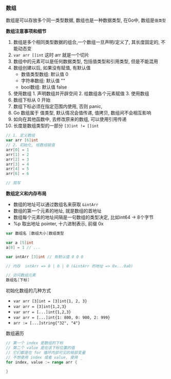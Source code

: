### 数组

数组是可以存放多个同一类型数据, 数组也是一种数据类型, 在Go中, 数组是`值类型`

**数组注意事项和细节**

1. 数组是多个相同类型数据的组合,一个数组一旦声明/定义了, 其长度固定的, 不能动态变
2. `var arr []int`  这时 arr 就是一个切片
3. 数组中的元素可以是任何数据类型, 包括值类型和引用类型, 但是不能混用
4. 数组创建以后, 如果没有赋值, 有默认值
   - 数值类型数组: 默认值 0
   - 字符串数组: 默认值 ""
   - bool数组: 默认值 false
5. 使用数组 1. 声明数组并开辟空间 2. 给数组各个元素赋值 3. 使用数组
6. 数组下标从 0 开始
7. 数组下标必须在指定范围内使用, 否则 panic,
8. Go 数组属于 值类型, 默认情况会值传递, 值拷贝, 数组间不会相互影响
9. 如向在其他函数中, 去修改原来的数组, 可以使用引用传递
10. 长度是数组类型的一部分 `[3]int != []int`

```go
// 1. 定义数组
var arr [6]int
// 2. 初始化, 给数组赋值
arr[0] = 1
arr[1] = 2
arr[2] = 3
arr[3] = 4
arr[4] = 5
arr[6] = 6

// 简写

```

**数组定义和内存布局**

- 数组的地址可以通过数组名来获取 `&intArr`
- 数组的第一个元素的地址, 就是数组的首地址
- 数组每个元素的地址间隔是一句数组的类型决定, 比如int64 -> 8个字节
- %p 取出地址 pointer, 十六进制表示, 前缀 0x

```go
var 数组名 [数组大小]数组类型

var a [5]int
a[0] = 1 // ...

var intArr [3]int // 有默认值 0 0 0

// 内存  intArr => 0 | 0 | 0 (&intArr 的地址 => 0x...0a0)

// 访问数组元素
数组名[下标]
```

初始化数组的几种方式

- `var arr [3]int = [3]int{1, 2, 3}`
- `var arr = [3]int{1,2,3} `
- `var arr = [...]int{1,2,3} `
- `var arr = [...]int{1: 800, 0: 900, 2: 999}`
- `arr := [...]string{"32", "4"}`

数组遍历

```go
// 第一个 index 是数组的下标
// 第二个 value 是在该下标位置的值
// 它们都是在 for 循环内部可见的局部变量
// 不想使用 index 或者 value, 使用 _
for index, value := range arr {
	
}
```




















